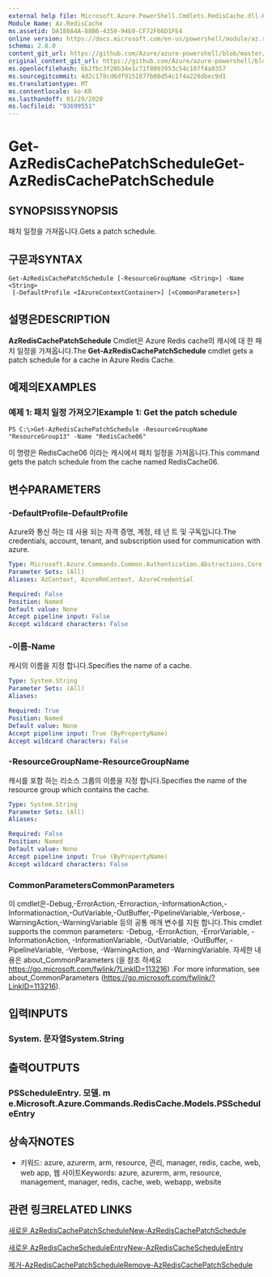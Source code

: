 ```yaml
---
external help file: Microsoft.Azure.PowerShell.Cmdlets.RedisCache.dll-Help.xml
Module Name: Az.RedisCache
ms.assetid: DA180A4A-88B6-4359-94E0-CF72F66D1FE4
online version: https://docs.microsoft.com/en-us/powershell/module/az.rediscache/get-azrediscachepatchschedule
schema: 2.0.0
content_git_url: https://github.com/Azure/azure-powershell/blob/master/src/RedisCache/RedisCache/help/Get-AzRedisCachePatchSchedule.md
original_content_git_url: https://github.com/Azure/azure-powershell/blob/master/src/RedisCache/RedisCache/help/Get-AzRedisCachePatchSchedule.md
ms.openlocfilehash: 6b2fbc3f28b34e1c71f8093953c54c107f4a0357
ms.sourcegitcommit: 4d2c178cd6df9151877b08d54c1f4a228dbec9d1
ms.translationtype: MT
ms.contentlocale: ko-KR
ms.lasthandoff: 01/29/2020
ms.locfileid: "93699551"
---
```

# <span data-ttu-id="fd298-101">Get-AzRedisCachePatchSchedule</span><span class="sxs-lookup"><span data-stu-id="fd298-101">Get-AzRedisCachePatchSchedule</span></span>

## <span data-ttu-id="fd298-102">SYNOPSIS</span><span class="sxs-lookup"><span data-stu-id="fd298-102">SYNOPSIS</span></span>
<span data-ttu-id="fd298-103">패치 일정을 가져옵니다.</span><span class="sxs-lookup"><span data-stu-id="fd298-103">Gets a patch schedule.</span></span>

## <span data-ttu-id="fd298-104">구문과</span><span class="sxs-lookup"><span data-stu-id="fd298-104">SYNTAX</span></span>

```
Get-AzRedisCachePatchSchedule [-ResourceGroupName <String>] -Name <String>
 [-DefaultProfile <IAzureContextContainer>] [<CommonParameters>]
```

## <span data-ttu-id="fd298-105">설명은</span><span class="sxs-lookup"><span data-stu-id="fd298-105">DESCRIPTION</span></span>
<span data-ttu-id="fd298-106">**AzRedisCachePatchSchedule** Cmdlet은 Azure Redis cache의 캐시에 대 한 패치 일정을 가져옵니다.</span><span class="sxs-lookup"><span data-stu-id="fd298-106">The **Get-AzRedisCachePatchSchedule** cmdlet gets a patch schedule for a cache in Azure Redis Cache.</span></span>

## <span data-ttu-id="fd298-107">예제의</span><span class="sxs-lookup"><span data-stu-id="fd298-107">EXAMPLES</span></span>

### <span data-ttu-id="fd298-108">예제 1: 패치 일정 가져오기</span><span class="sxs-lookup"><span data-stu-id="fd298-108">Example 1: Get the patch schedule</span></span>
```
PS C:\>Get-AzRedisCachePatchSchedule -ResourceGroupName "ResourceGroup13" -Name "RedisCache06"
```

<span data-ttu-id="fd298-109">이 명령은 RedisCache06 이라는 캐시에서 패치 일정을 가져옵니다.</span><span class="sxs-lookup"><span data-stu-id="fd298-109">This command gets the patch schedule from the cache named RedisCache06.</span></span>

## <span data-ttu-id="fd298-110">변수</span><span class="sxs-lookup"><span data-stu-id="fd298-110">PARAMETERS</span></span>

### <span data-ttu-id="fd298-111">-DefaultProfile</span><span class="sxs-lookup"><span data-stu-id="fd298-111">-DefaultProfile</span></span>
<span data-ttu-id="fd298-112">Azure와 통신 하는 데 사용 되는 자격 증명, 계정, 테 넌 트 및 구독입니다.</span><span class="sxs-lookup"><span data-stu-id="fd298-112">The credentials, account, tenant, and subscription used for communication with azure.</span></span>

```yaml
Type: Microsoft.Azure.Commands.Common.Authentication.Abstractions.Core.IAzureContextContainer
Parameter Sets: (All)
Aliases: AzContext, AzureRmContext, AzureCredential

Required: False
Position: Named
Default value: None
Accept pipeline input: False
Accept wildcard characters: False
```

### <span data-ttu-id="fd298-113">-이름</span><span class="sxs-lookup"><span data-stu-id="fd298-113">-Name</span></span>
<span data-ttu-id="fd298-114">캐시의 이름을 지정 합니다.</span><span class="sxs-lookup"><span data-stu-id="fd298-114">Specifies the name of a cache.</span></span>

```yaml
Type: System.String
Parameter Sets: (All)
Aliases:

Required: True
Position: Named
Default value: None
Accept pipeline input: True (ByPropertyName)
Accept wildcard characters: False
```

### <span data-ttu-id="fd298-115">-ResourceGroupName</span><span class="sxs-lookup"><span data-stu-id="fd298-115">-ResourceGroupName</span></span>
<span data-ttu-id="fd298-116">캐시를 포함 하는 리소스 그룹의 이름을 지정 합니다.</span><span class="sxs-lookup"><span data-stu-id="fd298-116">Specifies the name of the resource group which contains the cache.</span></span>

```yaml
Type: System.String
Parameter Sets: (All)
Aliases:

Required: False
Position: Named
Default value: None
Accept pipeline input: True (ByPropertyName)
Accept wildcard characters: False
```

### <span data-ttu-id="fd298-117">CommonParameters</span><span class="sxs-lookup"><span data-stu-id="fd298-117">CommonParameters</span></span>
<span data-ttu-id="fd298-118">이 cmdlet은-Debug,-ErrorAction,-Erroraction,-InformationAction,-Informationaction,-OutVariable,-OutBuffer,-PipelineVariable,-Verbose,-WarningAction,-WarningVariable 등의 공통 매개 변수를 지원 합니다.</span><span class="sxs-lookup"><span data-stu-id="fd298-118">This cmdlet supports the common parameters: -Debug, -ErrorAction, -ErrorVariable, -InformationAction, -InformationVariable, -OutVariable, -OutBuffer, -PipelineVariable, -Verbose, -WarningAction, and -WarningVariable.</span></span> <span data-ttu-id="fd298-119">자세한 내용은 about_CommonParameters (을 참조 하세요 https://go.microsoft.com/fwlink/?LinkID=113216) .</span><span class="sxs-lookup"><span data-stu-id="fd298-119">For more information, see about_CommonParameters (https://go.microsoft.com/fwlink/?LinkID=113216).</span></span>

## <span data-ttu-id="fd298-120">입력</span><span class="sxs-lookup"><span data-stu-id="fd298-120">INPUTS</span></span>

### <span data-ttu-id="fd298-121">System. 문자열</span><span class="sxs-lookup"><span data-stu-id="fd298-121">System.String</span></span>

## <span data-ttu-id="fd298-122">출력</span><span class="sxs-lookup"><span data-stu-id="fd298-122">OUTPUTS</span></span>

### <span data-ttu-id="fd298-123">PSScheduleEntry. 모델. m e.</span><span class="sxs-lookup"><span data-stu-id="fd298-123">Microsoft.Azure.Commands.RedisCache.Models.PSScheduleEntry</span></span>

## <span data-ttu-id="fd298-124">상속자</span><span class="sxs-lookup"><span data-stu-id="fd298-124">NOTES</span></span>
* <span data-ttu-id="fd298-125">키워드: azure, azurerm, arm, resource, 관리, manager, redis, cache, web, web app, 웹 사이트</span><span class="sxs-lookup"><span data-stu-id="fd298-125">Keywords: azure, azurerm, arm, resource, management, manager, redis, cache, web, webapp, website</span></span>

## <span data-ttu-id="fd298-126">관련 링크</span><span class="sxs-lookup"><span data-stu-id="fd298-126">RELATED LINKS</span></span>

[<span data-ttu-id="fd298-127">새로운 AzRedisCachePatchSchedule</span><span class="sxs-lookup"><span data-stu-id="fd298-127">New-AzRedisCachePatchSchedule</span></span>](./New-AzRedisCachePatchSchedule.md)

[<span data-ttu-id="fd298-128">새로운 AzRedisCacheScheduleEntry</span><span class="sxs-lookup"><span data-stu-id="fd298-128">New-AzRedisCacheScheduleEntry</span></span>](./New-AzRedisCacheScheduleEntry.md)

[<span data-ttu-id="fd298-129">제거-AzRedisCachePatchSchedule</span><span class="sxs-lookup"><span data-stu-id="fd298-129">Remove-AzRedisCachePatchSchedule</span></span>](./Remove-AzRedisCachePatchSchedule.md)


